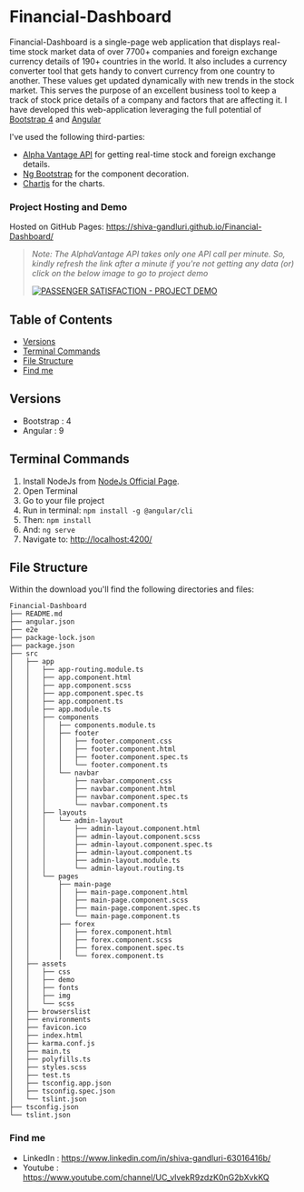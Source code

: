 # Financial-Dashboard





Financial-Dashboard is a single-page web application that displays real-time stock market data of over 7700+ companies and foreign exchange currency details of 190+ countries in the world. It also includes a currency converter tool that gets handy to convert currency from one country to another. These values get updated dynamically with new trends in the stock market. This serves the purpose of an excellent business tool to keep a track of stock price details of a company and factors that are affecting it. I have developed this web-application leveraging the full potential of [Bootstrap 4](http://getbootstrap.com/) and [Angular](https://angular.io/)


I've used the following third-parties:
- [Alpha Vantage API](https://www.alphavantage.co/) for getting real-time stock and foreign exchange details.
- [Ng Bootstrap](https://ng-bootstrap.github.io/#/home) for the component decoration.
- [Chartjs](https://www.chartjs.org/) for the charts.

### Project Hosting and Demo

Hosted on GitHub Pages: https://shiva-gandluri.github.io/Financial-Dashboard/

> *Note: The AlphaVantage API takes only one API call per minute. So, kindly refresh the link after a minute if you're not getting any data (or) click on the below image to go to project demo*
> 
> [![PASSENGER SATISFACTION - PROJECT DEMO](https://i.imgur.com/RgG1T2x.png)](https://youtu.be/z_gGbkKiw0U)

## Table of Contents

* [Versions](#versions)
* [Terminal Commands](#terminal-commands)
* [File Structure](#file-structure)
* [Find me](#find-me)


## Versions

* Bootstrap : 4
* Angular : 9


## Terminal Commands

1. Install NodeJs from [NodeJs Official Page](https://nodejs.org/en).
2. Open Terminal
3. Go to your file project
4. Run in terminal: ```npm install -g @angular/cli```
5. Then: ```npm install```
6. And: ```ng serve```
7. Navigate to: [http://localhost:4200/](http://localhost:4200/)

## File Structure

Within the download you'll find the following directories and files:

```
Financial-Dashboard
├── README.md
├── angular.json
├── e2e
├── package-lock.json
├── package.json
├── src
│   ├── app
│   │   ├── app-routing.module.ts
│   │   ├── app.component.html
│   │   ├── app.component.scss
│   │   ├── app.component.spec.ts
│   │   ├── app.component.ts
│   │   ├── app.module.ts
│   │   ├── components
│   │   │   ├── components.module.ts
│   │   │   ├── footer
│   │   │   │   ├── footer.component.css
│   │   │   │   ├── footer.component.html
│   │   │   │   ├── footer.component.spec.ts
│   │   │   │   └── footer.component.ts
│   │   │   └── navbar
│   │   │       ├── navbar.component.css
│   │   │       ├── navbar.component.html
│   │   │       ├── navbar.component.spec.ts
│   │   │       └── navbar.component.ts
│   │   ├── layouts
│   │   │   └── admin-layout
│   │   │       ├── admin-layout.component.html
│   │   │       ├── admin-layout.component.scss
│   │   │       ├── admin-layout.component.spec.ts
│   │   │       ├── admin-layout.component.ts
│   │   │       ├── admin-layout.module.ts
│   │   │       └── admin-layout.routing.ts
│   │   └── pages
│   │       ├── main-page
│   │       │   ├── main-page.component.html
│   │       │   ├── main-page.component.scss
│   │       │   ├── main-page.component.spec.ts
│   │       │   └── main-page.component.ts
│   │       ├── forex
│   │       │   ├── forex.component.html
│   │       │   ├── forex.component.scss
│   │       │   ├── forex.component.spec.ts
│   │       │   └── forex.component.ts
│   ├── assets
│   │   ├── css
│   │   ├── demo
│   │   ├── fonts
│   │   ├── img
│   │   └── scss
│   ├── browserslist
│   ├── environments
│   ├── favicon.ico
│   ├── index.html
│   ├── karma.conf.js
│   ├── main.ts
│   ├── polyfills.ts
│   ├── styles.scss
│   ├── test.ts
│   ├── tsconfig.app.json
│   ├── tsconfig.spec.json
│   └── tslint.json
├── tsconfig.json
└── tslint.json
```

### Find me

- LinkedIn : https://www.linkedin.com/in/shiva-gandluri-63016416b/
- Youtube : https://www.youtube.com/channel/UC_vlvekR9zdzK0nG2bXvkKQ
